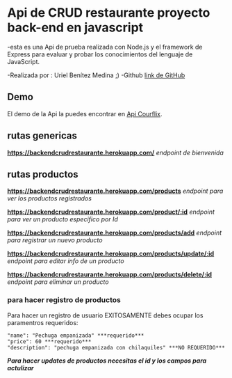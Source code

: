 # Api de CRUD restaurante proyecto back-end en javascript

-esta es una Api de prueba realizada con Node.js y el framework de Express para evaluar y probar los conocimientos del lenguaje de JavaScript.

-Realizada por : Uriel Benítez Medina ;)
-Github [link de GitHub](https://github.com/UrielBm)

## Demo

El demo de la Api la puedes encontrar en [Api Courflix](https://backendcrudrestaurante.herokuapp.com/).

## rutas genericas

**https://backendcrudrestaurante.herokuapp.com/** _endpoint de bienvenida_

## rutas productos

**https://backendcrudrestaurante.herokuapp.com/products** _endpoint para ver los productos registrados_

**https://backendcrudrestaurante.herokuapp.com/product/:id** _endpoint para ver un producto especifico por Id_

**https://backendcrudrestaurante.herokuapp.com/products/add** _endpoint para registrar un nuevo producto_

**https://backendcrudrestaurante.herokuapp.com/products/update/:id** _endpoint para editar info de un producto_

**https://backendcrudrestaurante.herokuapp.com/products/delete/:id** _endpoint para eliminar un producto_


### para hacer registro de productos

Para hacer un registro de usuario EXITOSAMENTE debes ocupar los paramentros requeridos:

```
"name": "Pechuga empanizada" ***requerido***
"price": 60 ***requerido***
"description": "pechuga empanizada con chilaquiles" ***NO REQUERIDO***
```

**_Para hacer updates de productos necesitas el id y los campos para actulizar_**

